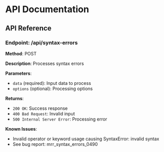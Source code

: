 # API Documentation

## API Reference

### Endpoint: /api/syntax-errors

**Method**: POST

**Description**: Processes syntax errors

**Parameters**:
- `data` (required): Input data to process
- `options` (optional): Processing options

**Returns**:
- `200 OK`: Success response
- `400 Bad Request`: Invalid input
- `500 Internal Server Error`: Processing error

**Known Issues**:
- Invalid operator or keyword usage causing SyntaxError: invalid syntax
- See bug report: mrr_syntax_errors_0490
